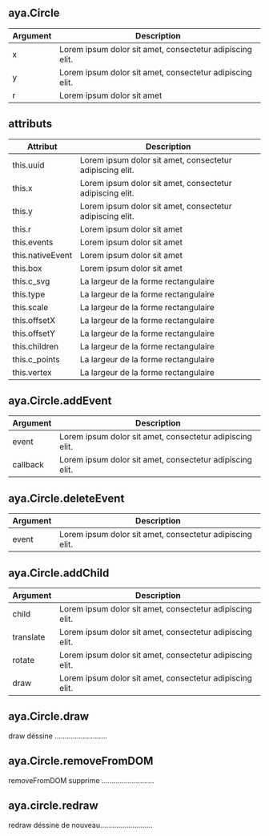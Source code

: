 ## aya.Circle

<style>
.empty-space{
    visibility:hidden;
    display:inline-block;
    border:none;
}
.table_1 .thead-row {
    border-top:none;
}
.type_style{
    transform:rotate(-40deg);
}
</style>
<body>

<table class='table_1'>
    <thead>
    <tr class="thead-row">
        <th>Argument</th>
        <th>Description</th>
    </tr>
    </thead>
    <tbody>
    <tr>
        <td>x</td>
        <td>Lorem ipsum dolor sit amet, consectetur adipiscing elit.</td>
    </tr>
    <tr>
        <td>y</td>
        <td>Lorem ipsum dolor sit amet, consectetur adipiscing elit.</td>
    </tr>
     <tr>
        <td>r</td>
        <td>Lorem ipsum dolor sit amet</td>
    </tr>
    </tbody>
</table>

## attributs

<table class='table_2'>
    <thead>
    <tr class="thead-row">
        <th>Attribut</th>
        <th>Description</th>
    </tr>
    </thead>
    <tbody>
    <tr>
        <td>this.uuid</td>
        <td>Lorem ipsum dolor sit amet, consectetur adipiscing elit.</td>
    </tr>
    <tr>
        <td>this.x</td>
        <td>Lorem ipsum dolor sit amet, consectetur adipiscing elit.</td>
    </tr>
    <tr>
        <td>this.y</td>
        <td>Lorem ipsum dolor sit amet, consectetur adipiscing elit.</td>
    </tr>
     <tr>
        <td>this.r</td>
        <td>Lorem ipsum dolor sit amet</td>
    </tr>
    <tr>
        <td>this.events</td>
        <td>Lorem ipsum dolor sit amet</td>
    </tr>
     <tr>
        <td>this.nativeEvent</td>
        <td>Lorem ipsum dolor sit amet</td>
    </tr>
    <tr>
        <td>this.box</td>
        <td>Lorem ipsum dolor sit amet</td>
    </tr>
     <tr>
        <td>this.c_svg</td>
        <td>La largeur de la forme rectangulaire</td>
    </tr>
     <tr>
        <td>this.type</td>
        <td>La largeur de la forme rectangulaire</td>
    </tr>
     <tr>
        <td>this.scale</td>
        <td>La largeur de la forme rectangulaire</td>
    </tr>
         <tr>
        <td>this.offsetX</td>
        <td>La largeur de la forme rectangulaire</td>
    </tr>
     <tr>
        <td>this.offsetY</td>
        <td>La largeur de la forme rectangulaire</td>
    </tr>
     <tr>
        <td>this.children</td>
        <td>La largeur de la forme rectangulaire</td>
    </tr>
     <tr>
        <td>this.c_points</td>
        <td>La largeur de la forme rectangulaire</td>
    </tr>
    <tr>
        <td>this.vertex</td>
        <td>La largeur de la forme rectangulaire</td>
    </tr>
    </tbody>
</table>

## aya.Circle.addEvent

<table class='table_3'>
    <thead>
    <tr class="thead-row">
        <th>Argument</th>
        <th>Description</th>
    </tr>
    </thead>
    <tbody>
    <tr>
        <td>event</td>
        <td>Lorem ipsum dolor sit amet, consectetur adipiscing elit.</td>
    </tr>
    <tr>
        <td>callback</td>
        <td>Lorem ipsum dolor sit amet, consectetur adipiscing elit.</td>
    </tr>
    </tbody>
</table>

## aya.Circle.deleteEvent

<table class='table_4'>
    <thead>
    <tr class="thead-row">
        <th>Argument</th>
        <th>Description</th>
    </tr>
    </thead>
    <tbody>
    <tr>
        <td>event</td>
        <td>Lorem ipsum dolor sit amet, consectetur adipiscing elit.</td>
    </tr>
    </tbody>
</table>

## aya.Circle.addChild

<table class='table_4'>
    <thead>
    <tr class="thead-row">
        <th>Argument</th>
        <th>Description</th>
    </tr>
    </thead>
    <tbody>
    <tr>
        <td>child</td>
        <td>Lorem ipsum dolor sit amet, consectetur adipiscing elit.</td>
    </tr>
    <tr>
        <td>translate</td>
        <td>Lorem ipsum dolor sit amet, consectetur adipiscing elit.</td>
    </tr>
    <tr>
        <td>rotate</td>
        <td>Lorem ipsum dolor sit amet, consectetur adipiscing elit.</td>
    </tr>
    <tr>
        <td>draw</td>
        <td>Lorem ipsum dolor sit amet, consectetur adipiscing elit.</td>
    </tr>
    </tbody>
</table>
</body>

## aya.Circle.draw

draw déssine ..........................

## aya.Circle.removeFromDOM

removeFromDOM supprime ..........................

## aya.circle.redraw

redraw déssine de nouveau..........................
